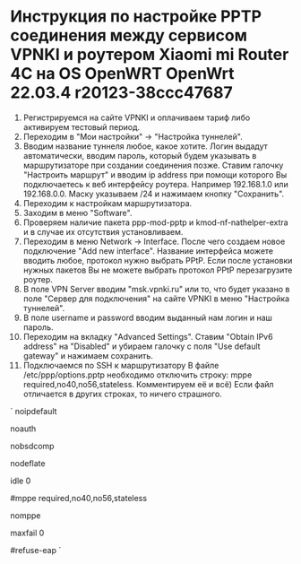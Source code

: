 # Инструкция по настройке PPTP соединения между сервисом VPNKI и роутером Xiaomi mi Router 4C на OS OpenWRT OpenWrt 22.03.4 r20123-38ccc47687

1. Регистрируемся на сайте VPNKI и оплачиваем тариф либо активируем тестовый период.
2. Переходим в "Мои настройки" -> "Настройка туннелей".
3. Вводим название туннеля любое, какое хотите. Логин выдадут автоматически, вводим пароль, который будем указывать в маршрутизаторе при создании соединения позже. Ставим галочку "Настроить маршрут" и вводим ip address при помощи которого Вы подключаетесь к веб интерфейсу роутера. Например 192.168.1.0 или 192.168.0.0. Маску указываем /24 и нажимаем кнопку "Сохранить".
4. Переходим к настройкам маршрутизатора.
5. Заходим в меню "Software".
6. Проверяем наличие пакета ppp-mod-pptp и kmod-nf-nathelper-extra и в случае их отсутствия установливаем.
7. Переходим в меню Network -> Interface. После чего создаем новое подключение "Add new interface". Название интерфейса можете вводить любое, протокол нужно выбрать PPtP. Если после установки нужных пакетов Вы не можете выбрать протокол PPtP перезагрузите роутер. 
8. В поле VPN Server вводим "msk.vpnki.ru" или то, что будет указано в поле "Cервер для подключения" на сайте VPNKI в меню "Настройка туннелей".
9. В поле username и password вводим выданный нам логин и наш пароль.
10. Переходим на вкладку "Advanced Settings". Ставим "Obtain IPv6 address" на "Disabled" и убираем галочку с поля "Use default gateway" и нажимаем сохранить.
11. Подключаемся по SSH к маршрутизатору В файле /etc/ppp/options.pptp необходимо отключить строку: mppe required,no40,no56,stateless. Комментируем её и всё)
Если файл отличается в других строках, то ничего страшного.

`
noipdefault

noauth

nobsdcomp

nodeflate

idle 0

#mppe required,no40,no56,stateless

nomppe

maxfail 0

#refuse-eap
`
 
